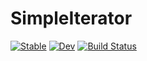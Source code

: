 # SimpleIterator

[![Stable](https://img.shields.io/badge/docs-stable-blue.svg)](https://yhqjohn.github.io/SimpleIterator.jl/stable/)
[![Dev](https://img.shields.io/badge/docs-dev-blue.svg)](https://yhqjohn.github.io/SimpleIterator.jl/dev/)
[![Build Status](https://github.com/yhqjohn/SimpleIterator.jl/actions/workflows/CI.yml/badge.svg?branch=main)](https://github.com/yhqjohn/SimpleIterator.jl/actions/workflows/CI.yml?query=branch%3Amain)
